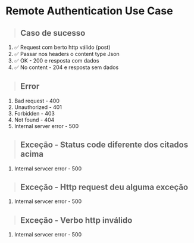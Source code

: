 # Remote Authentication Use Case

> ## Caso de sucesso
1. ✅ Request com berto http válido (post)
2. ✅ Passar nos headers o content type Json
3. ✅ OK - 200 e resposta com dados
4. ✅ No content - 204 e resposta sem dados

> ## Error
1. Bad request - 400
2. Unauthorized - 401
3. Forbidden - 403
4. Not found - 404
5. Internal server error - 500

> ## Exceção - Status code diferente dos citados acima
1. Internal servcer error - 500

> ## Exceção - Http request deu alguma exceção
1. Internal servcer error - 500

> ## Exceção - Verbo http inválido
1. Internal servcer error - 500